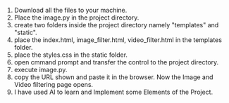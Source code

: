 1. Download all the files to your machine.
2. Place the image.py in the project directory.
3. create two folders inside the project directory namely "templates" and "static".
4. place the index.html, image_filter.html, video_filter.html in the templates folder.
5. place the styles.css in the static folder.
6. open cmmand prompt and transfer the control to the project directory.
7. execute image.py.
8. copy the URL shown and paste it in the browser. Now the Image and Video filtering page opens.
9. I have used AI to learn and Implement some Elements of the Project.
